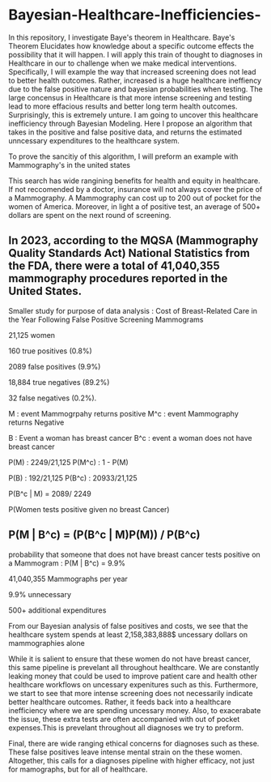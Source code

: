 # Bayesian-Healthcare-Inefficiencies-
In this repository, I investigate Baye's theorem in Healthcare. Baye's Theorem Elucidates how knowledge about a specific outcome effects the possibility that it will happen. I will apply this train of thought to diagnoses in Healthcare in our to challenge when we make medical interventions. Specifically, I will example the way that increased screening does not lead to better health outcomes. Rather, increased is a huge healthcare ineffiency due to the false positive nature and bayesian probabilities when testing. The large concensus in Healthcare is that more intense screening and testing lead to more effacious results and better long term health outcomes. Surprisingly, this is extremely unture. I am going to uncover this healthcare inefficiency through Bayesian Modeling. Here I propose an algorithm that takes in the positive and false positive data, and returns the estimated unncessary expenditures to the healthcare system. 

To prove the sancitiy of this algorithm, I will preform an example with Mammography's in the united states

This search has wide rangining benefits for health and equity in healthcare. If not reccomended by a doctor, insurance will not always cover the price of a Mammography. A Mammography can cost up to 200 out of pocket for the women of America. Moreover, in light a of positive test, an average of 500+ dollars are spent on the next round of screening. 

In 2023, according to the MQSA (Mammography Quality Standards Act) National Statistics from the FDA, there were a total of 41,040,355 mammography procedures reported in the United States. 
---------------------------------------------------------------------------------------------------------------------------------------
Smaller study for purpose of data analysis : Cost of Breast-Related Care in the Year Following False Positive Screening Mammograms

21,125 women 

160 true positives (0.8%)

2089 false positives (9.9%)

18,884 true negatives (89.2%)

32 false negatives (0.2%).

M : event Mammogrpahy returns positive 
M^c : event Mammography returns Negative

B : Event a woman has breast cancer
B^c : event a woman does not have breast cancer

P(M) : 2249/21,125
P(M^c) : 1 - P(M)

P(B) : 192/21,125
P(B^c) : 20933/21,125

P(B^c | M) = 2089/ 2249

P(Women tests positive given no breast Cancer)

P(M | B^c) = (P(B^c | M)P(M)) / P(B^c)
---------------------------------------------------------------------------------------------------------------------------------------
probability that someone that does not have breast cancer tests positive on a Mammogram : P(M | B^c) = 9.9%

41,040,355 Mammographs per year 

9.9% unnecessary 

500+ additional expenditures 

From our Bayesian analysis of false positives and costs, we see that the healthcare system spends at least 2,158,383,888$ uncessary dollars on mammographies alone

While it is salient to ensure that these women do not have breast cancer, this same pipeline is prevelant all throughout healthcare. We are constantly leaking 
money that could be used to improve patient care and health other healthcare workflows on uncessary expenitures such as this. Furthermore, we start to see 
that more intense screening does not necessarily indicate better healthcare outcomes. Rather, it feeds back into a healthcare inefficiency where we are spending 
uncessary money. Also, to exacerabate the issue, these extra tests are often accompanied with out of pocket expenses.This is prevelant throughout all diagnoses we try to preform.

Final, there are wide ranging ethical concerns for diagnoses such as these. These false positives leave intense mental strain on the these women. Altogether, this calls for a diagnoses pipeline with higher efficacy, not just for mamographs, but for all of healthcare.  